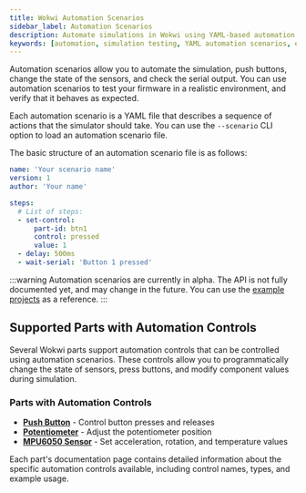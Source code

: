 ```yaml
---
title: Wokwi Automation Scenarios
sidebar_label: Automation Scenarios
description: Automate simulations in Wokwi using YAML-based automation scenarios. Simulate button presses, sensor input, and verify serial output to test firmware programmatically.
keywords: [automation, simulation testing, YAML automation scenarios, embedded simulation, automated firmware testing, sensor state simulation]
---
```


Automation scenarios allow you to automate the simulation, push buttons, change the state of the sensors, and check the serial output. You can use automation scenarios to test your firmware in a realistic environment, and verify that it behaves as expected.

Each automation scenario is a YAML file that describes a sequence of actions that the simulator should take. You can use the `--scenario` CLI option to load an automation scenario file.

The basic structure of an automation scenario file is as follows:

```yaml
name: 'Your scenario name'
version: 1
author: 'Your name'

steps:
  # List of steps:
  - set-control:
      part-id: btn1
      control: pressed
      value: 1
  - delay: 500ms
  - wait-serial: 'Button 1 pressed'
```

:::warning
Automation scenarios are currently in alpha. The API is not fully documented yet, and may change in the future. You can use the [example projects](github-actions#examples) as a reference.
:::

## Supported Parts with Automation Controls

Several Wokwi parts support automation controls that can be controlled using automation scenarios. These controls allow you to programmatically change the state of sensors, press buttons, and modify component values during simulation.

### Parts with Automation Controls

- **[Push Button](../parts/wokwi-pushbutton#automation-controls)** - Control button presses and releases
- **[Potentiometer](../parts/wokwi-potentiometer#automation-controls)** - Adjust the potentiometer position
- **[MPU6050 Sensor](../parts/wokwi-mpu6050#automation-controls)** - Set acceleration, rotation, and temperature values

Each part's documentation page contains detailed information about the specific automation controls available, including control names, types, and example usage.
